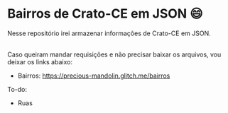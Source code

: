 # Bairros de Crato-CE em JSON :smile:
Nesse repositório irei armazenar informações de Crato-CE em JSON.<br><br>

Caso queiram mandar requisições e não precisar baixar os arquivos, vou deixar os links abaixo:
  - Bairros: <a href="https://precious-mandolin.glitch.me/bairros">https://precious-mandolin.glitch.me/bairros</a>
  
To-do:
  - Ruas<br>
